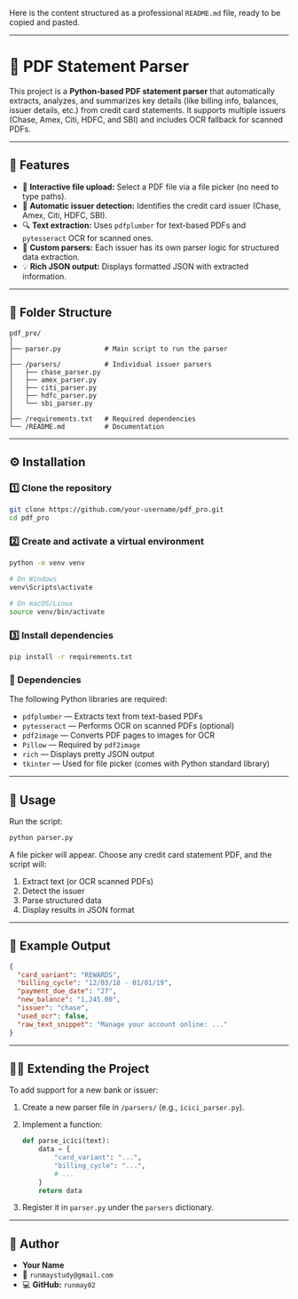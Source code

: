Here is the content structured as a professional `README.md` file, ready to be copied and pasted.

-----

# 🧾 PDF Statement Parser

This project is a **Python-based PDF statement parser** that automatically extracts, analyzes, and summarizes key details (like billing info, balances, issuer details, etc.) from credit card statements.
It supports multiple issuers (Chase, Amex, Citi, HDFC, and SBI) and includes OCR fallback for scanned PDFs.

-----

## 🚀 Features

  - 📂 **Interactive file upload:** Select a PDF file via a file picker (no need to type paths).
  - 🧠 **Automatic issuer detection:** Identifies the credit card issuer (Chase, Amex, Citi, HDFC, SBI).
  - 🔍 **Text extraction:** Uses `pdfplumber` for text-based PDFs and `pytesseract` OCR for scanned ones.
  - 🧾 **Custom parsers:** Each issuer has its own parser logic for structured data extraction.
  - 💡 **Rich JSON output:** Displays formatted JSON with extracted information.

-----

## 📁 Folder Structure

```plaintext
pdf_pro/
│
├── parser.py           # Main script to run the parser
│
├── /parsers/           # Individual issuer parsers
│   ├── chase_parser.py
│   ├── amex_parser.py
│   ├── citi_parser.py
│   ├── hdfc_parser.py
│   └── sbi_parser.py
│
├── /requirements.txt   # Required dependencies
└── /README.md          # Documentation
```

-----

## ⚙️ Installation

### 1️⃣ Clone the repository

```bash
git clone https://github.com/your-username/pdf_pro.git
cd pdf_pro
```

### 2️⃣ Create and activate a virtual environment

```bash
python -m venv venv

# On Windows
venv\Scripts\activate

# On macOS/Linux
source venv/bin/activate
```

### 3️⃣ Install dependencies

```bash
pip install -r requirements.txt
```

### 🧩 Dependencies

The following Python libraries are required:

  - `pdfplumber` — Extracts text from text-based PDFs
  - `pytesseract` — Performs OCR on scanned PDFs (optional)
  - `pdf2image` — Converts PDF pages to images for OCR
  - `Pillow` — Required by `pdf2image`
  - `rich` — Displays pretty JSON output
  - `tkinter` — Used for file picker (comes with Python standard library)

-----

## 🧠 Usage

Run the script:

```bash
python parser.py
```

A file picker will appear. Choose any credit card statement PDF, and the script will:

1.  Extract text (or OCR scanned PDFs)
2.  Detect the issuer
3.  Parse structured data
4.  Display results in JSON format

-----

## 🧾 Example Output

```json
{
  "card_variant": "REWARDS",
  "billing_cycle": "12/03/18 - 01/01/19",
  "payment_due_date": "27",
  "new_balance": "1,245.00",
  "issuer": "chase",
  "used_ocr": false,
  "raw_text_snippet": "Manage your account online: ..."
}
```

-----

## 🧑‍💻 Extending the Project

To add support for a new bank or issuer:

1.  Create a new parser file in `/parsers/` (e.g., `icici_parser.py`).

2.  Implement a function:

    ```python
    def parse_icici(text):
        data = {
            "card_variant": "...",
            "billing_cycle": "...",
            # ...
        }
        return data
    ```

3.  Register it in `parser.py` under the `parsers` dictionary.

-----

## 💬 Author

  - **Your Name**
  - 📧 `runmaystudy@gmail.com`
  - 💻 **GitHub:** `runmay02`
